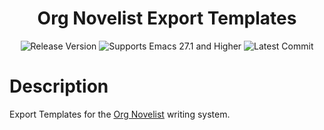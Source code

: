 <div align="center">

# Org Novelist Export Templates

![Release Version](https://img.shields.io/github/tag/sympodius/org-novelist-export-templates.svg?style=flat-square&label=release&color=58839b)
![Supports Emacs 27.1 and Higher](https://img.shields.io/badge/Supports-Emacs_27.1_and_Higher-blueviolet.svg?style=flat-square&logo=GNU%20Emacs&logoColor=white)
![Latest Commit](https://img.shields.io/github/last-commit/sympodius/org-novelist-export-templates/main?style=flat-square)

</div>


# Description
Export Templates for the [Org Novelist](https://github.com/sympodius/org-novelist/) writing system.
